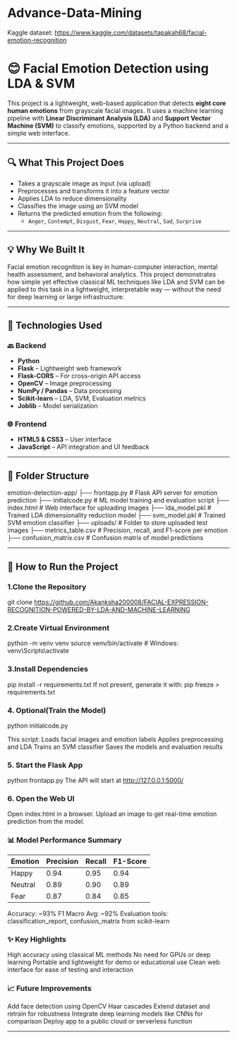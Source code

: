 # Advance-Data-Mining
Kaggle dataset: https://www.kaggle.com/datasets/tapakah68/facial-emotion-recognition

# 😊 Facial Emotion Detection using LDA & SVM

This project is a lightweight, web-based application that detects **eight core human emotions** from grayscale facial images. It uses a machine learning pipeline with **Linear Discriminant Analysis (LDA)** and **Support Vector Machine (SVM)** to classify emotions, supported by a Python backend and a simple web interface.

---

## 🔍 What This Project Does

- Takes a grayscale image as input (via upload)
- Preprocesses and transforms it into a feature vector
- Applies LDA to reduce dimensionality
- Classifies the image using an SVM model
- Returns the predicted emotion from the following:
  - `Anger`, `Contempt`, `Disgust`, `Fear`, `Happy`, `Neutral`, `Sad`, `Surprise`

---

## 💡 Why We Built It

Facial emotion recognition is key in human-computer interaction, mental health assessment, and behavioral analytics. This project demonstrates how simple yet effective classical ML techniques like LDA and SVM can be applied to this task in a lightweight, interpretable way — without the need for deep learning or large infrastructure.

---

## 🧰 Technologies Used

### 🔙 Backend
- **Python**
- **Flask** – Lightweight web framework
- **Flask-CORS** – For cross-origin API access
- **OpenCV** – Image preprocessing
- **NumPy / Pandas** – Data processing
- **Scikit-learn** – LDA, SVM, Evaluation metrics
- **Joblib** – Model serialization

### 🌐 Frontend
- **HTML5 & CSS3** – User interface
- **JavaScript** – API integration and UI feedback

---

## 📁 Folder Structure
emotion-detection-app/
├── frontapp.py # Flask API server for emotion prediction
├── initialcode.py # ML model training and evaluation script
├── index.html # Web interface for uploading images
├── lda_model.pkl # Trained LDA dimensionality reduction model
├── svm_model.pkl # Trained SVM emotion classifier
├── uploads/ # Folder to store uploaded test images
├── metrics_table.csv # Precision, recall, and F1-score per emotion
├── confusion_matrix.csv # Confusion matrix of model predictions


---

## 🚀 How to Run the Project

### 1.Clone the Repository
git clone https://github.com/Akanksha200008/FACIAL-EXPRESSION-RECOGNITION-POWERED-BY-LDA-AND-MACHINE-LEARNING

### 2.Create Virtual Environment
python -m venv venv
source venv/bin/activate  # Windows: venv\Scripts\activate

### 3.Install Dependencies
pip install -r requirements.txt
If not present, generate it with:
pip freeze > requirements.txt

### 4. Optional(Train the Model)
python initialcode.py

This script:
Loads facial images and emotion labels
Applies preprocessing and LDA
Trains an SVM classifier
Saves the models and evaluation results

### 5. Start the Flask App
python frontapp.py
The API will start at http://127.0.0.1:5000/

### 6. Open the Web UI
Open index.html in a browser. Upload an image to get real-time emotion prediction from the model.

### 📊 Model Performance Summary
| Emotion   | Precision |  Recall  | F1-Score |
|----------|-----------|----------|-------|
|Happy|	0.94	|0.95|	0.94	|
|Neutral |	0.89 |	0.90	| 0.89	|
|Fear|	0.87	|0.84	| 0.85|

Accuracy: ~93%
F1 Macro Avg: ~92%
Evaluation tools: classification_report, confusion_matrix from scikit-learn

### ✨ Key Highlights
High accuracy using classical ML methods
No need for GPUs or deep learning
Portable and lightweight for demo or educational use
Clean web interface for ease of testing and interaction

### 📈 Future Improvements
Add face detection using OpenCV Haar cascades
Extend dataset and retrain for robustness
Integrate deep learning models like CNNs for comparison
Deploy app to a public cloud or serverless function


---

